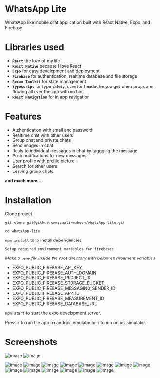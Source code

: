 # WhatsApp Lite

WhatsApp like mobile chat application built with React Native, Expo, and Firebase.

# Libraries used

-   **`React`** the love of my life
-   **`React Native`** because I love React
-   **`Expo`** for easy development and deployment
-   **`Firebase`** for authentication, realtime database and file storage
-   **`Redux Toolkit`** for state management
-   **`Typescript`** for type safety, cure for headache you get when props are flowing all over the app with no hint
-   **`React Navigation`** for in app navigation

# Features

-   Authentication with email and password
-   Realtime chat with other users
-   Group chat and private chats
-   Send images in chat
-   Reply to individual messages in chat by taggging the message
-   Push notifications for new messages
-   User profile with profile picture
-   Search for other users
-   Leaving group chats

**and much more....**

# Installation

Clone project

```
git clone git@github.com:saalikmubeen/whatsApp-lite.git
```

```
cd whatsApp-lite
```

`npm install` to to install dependencies

`Setup required environment variables for firebase:`

_Make a **`.env`** file inside the root directory with below environment variables_

-   EXPO_PUBLIC_FIREBASE_API_KEY
-   EXPO_PUBLIC_FIREBASE_AUTH_DOMAIN
-   EXPO_PUBLIC_FIREBASE_PROJECT_ID
-   EXPO_PUBLIC_FIREBASE_STORAGE_BUCKET
-   EXPO_PUBLIC_FIREBASE_MESSAGING_SENDER_ID
-   EXPO_PUBLIC_FIREBASE_APP_ID
-   EXPO_PUBLIC_FIREBASE_MEASUREMENT_ID
-   EXPO_PUBLIC_FIREBASE_DATABASE_URL

`npm start` to start the expo development server.

Press `a` to run the app on android emulator or `i` to run on ios simulator.

# Screenshots

![image](https://github.com/saalikmubeen/whatsApp-lite/blob/main/screenshots/01.screenshot.png?raw=true)
![image](./screenshots/02.screenshot.png)

![image](./screenshots/03.screenshot.png)
![image](./screenshots/04.screenshot.png)
![image](./screenshots/05.screenshot.png)
![image](./screenshots/06.screenshot.png)
![image](./screenshots/07.screenshot.png)
![image](./screenshots/08.screenshot.png)
![image](./screenshots/09.screenshot.png)
![image](./screenshots/10.screenshot.png)
![image](./screenshots/11.screenshot.png)
![image](./screenshots/12.screenshot.png)
![image](./screenshots/13.screenshot.png)
![image](./screenshots/14.screenshot.png)
![image](./screenshots/15.screenshot.png)
![image](./screenshots/16.screenshot.png)
